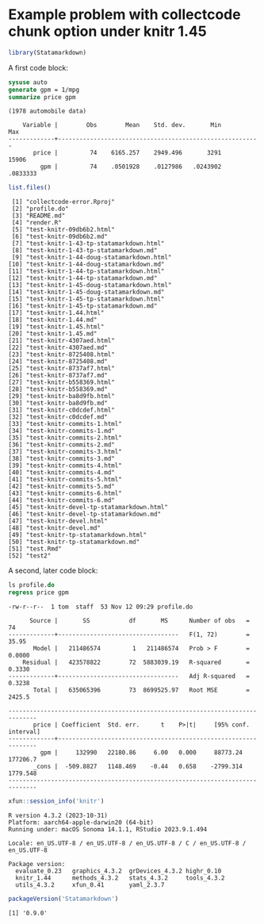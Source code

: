 Example problem with collectcode chunk option under knitr 1.45
================

``` r
library(Statamarkdown)
```

A first code block:

``` stata
sysuse auto
generate gpm = 1/mpg
summarize price gpm
```

    (1978 automobile data)

        Variable |        Obs        Mean    Std. dev.       Min        Max
    -------------+---------------------------------------------------------
           price |         74    6165.257    2949.496       3291      15906
             gpm |         74    .0501928    .0127986   .0243902   .0833333

``` r
list.files()
```

     [1] "collectcode-error.Rproj"                
     [2] "profile.do"                             
     [3] "README.md"                              
     [4] "render.R"                               
     [5] "test-knitr-09db6b2.html"                
     [6] "test-knitr-09db6b2.md"                  
     [7] "test-knitr-1-43-tp-statamarkdown.html"  
     [8] "test-knitr-1-43-tp-statamarkdown.md"    
     [9] "test-knitr-1-44-doug-statamarkdown.html"
    [10] "test-knitr-1-44-doug-statamarkdown.md"  
    [11] "test-knitr-1-44-tp-statamarkdown.html"  
    [12] "test-knitr-1-44-tp-statamarkdown.md"    
    [13] "test-knitr-1-45-doug-statamarkdown.html"
    [14] "test-knitr-1-45-doug-statamarkdown.md"  
    [15] "test-knitr-1-45-tp-statamarkdown.html"  
    [16] "test-knitr-1-45-tp-statamarkdown.md"    
    [17] "test-knitr-1.44.html"                   
    [18] "test-knitr-1.44.md"                     
    [19] "test-knitr-1.45.html"                   
    [20] "test-knitr-1.45.md"                     
    [21] "test-knitr-4307aed.html"                
    [22] "test-knitr-4307aed.md"                  
    [23] "test-knitr-8725408.html"                
    [24] "test-knitr-8725408.md"                  
    [25] "test-knitr-8737af7.html"                
    [26] "test-knitr-8737af7.md"                  
    [27] "test-knitr-b558369.html"                
    [28] "test-knitr-b558369.md"                  
    [29] "test-knitr-ba8d9fb.html"                
    [30] "test-knitr-ba8d9fb.md"                  
    [31] "test-knitr-c0dcdef.html"                
    [32] "test-knitr-c0dcdef.md"                  
    [33] "test-knitr-commits-1.html"              
    [34] "test-knitr-commits-1.md"                
    [35] "test-knitr-commits-2.html"              
    [36] "test-knitr-commits-2.md"                
    [37] "test-knitr-commits-3.html"              
    [38] "test-knitr-commits-3.md"                
    [39] "test-knitr-commits-4.html"              
    [40] "test-knitr-commits-4.md"                
    [41] "test-knitr-commits-5.html"              
    [42] "test-knitr-commits-5.md"                
    [43] "test-knitr-commits-6.html"              
    [44] "test-knitr-commits-6.md"                
    [45] "test-knitr-devel-tp-statamarkdown.html" 
    [46] "test-knitr-devel-tp-statamarkdown.md"   
    [47] "test-knitr-devel.html"                  
    [48] "test-knitr-devel.md"                    
    [49] "test-knitr-tp-statamarkdown.html"       
    [50] "test-knitr-tp-statamarkdown.md"         
    [51] "test.Rmd"                               
    [52] "test2"                                  

A second, later code block:

``` stata
ls profile.do
regress price gpm
```

    -rw-r--r--  1 tom  staff  53 Nov 12 09:29 profile.do

          Source |       SS           df       MS      Number of obs   =        74
    -------------+----------------------------------   F(1, 72)        =     35.95
           Model |   211486574         1   211486574   Prob > F        =    0.0000
        Residual |   423578822        72  5883039.19   R-squared       =    0.3330
    -------------+----------------------------------   Adj R-squared   =    0.3238
           Total |   635065396        73  8699525.97   Root MSE        =    2425.5

    ------------------------------------------------------------------------------
           price | Coefficient  Std. err.      t    P>|t|     [95% conf. interval]
    -------------+----------------------------------------------------------------
             gpm |     132990   22180.86     6.00   0.000     88773.24    177206.7
           _cons |  -509.8827   1148.469    -0.44   0.658    -2799.314    1779.548
    ------------------------------------------------------------------------------

``` r
xfun::session_info('knitr')
```

    R version 4.3.2 (2023-10-31)
    Platform: aarch64-apple-darwin20 (64-bit)
    Running under: macOS Sonoma 14.1.1, RStudio 2023.9.1.494

    Locale: en_US.UTF-8 / en_US.UTF-8 / en_US.UTF-8 / C / en_US.UTF-8 / en_US.UTF-8

    Package version:
      evaluate_0.23   graphics_4.3.2  grDevices_4.3.2 highr_0.10     
      knitr_1.44      methods_4.3.2   stats_4.3.2     tools_4.3.2    
      utils_4.3.2     xfun_0.41       yaml_2.3.7     

``` r
packageVersion('Statamarkdown')
```

    [1] '0.9.0'
